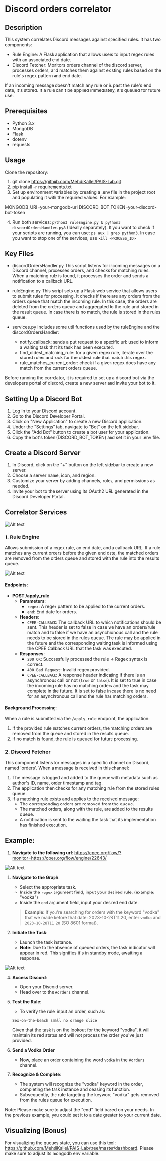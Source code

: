 # Discord orders correlator

## Description

This system correlates Discord messages against specified rules. It has two components:
- Rule Engine: A Flask application that allows users to input regex rules with an associated end date.
- Discord Fetcher: Monitors orders channel of the discord server, processes orders, and matches them against existing rules based on the rule's regex pattern and end date.

If an incoming message doesn't match any rule or is past the rule's end date, it's stored. If a rule can't be applied immediately, it's queued for future use.

## Prerequisites
- Python 3.x
- MongoDB
- Flask
- dotenv
- requests

## Usage	
 Clone the repository:
1. git clone https://github.com/MehdiKallel/PAIS-Lab.git
2. pip install -r requirements.txt
3. Set up environment variables by creating a .env file in the project root and populating it with the required values. For example: 

MONGODB_URI=your-mongodb-uri
DISCORD_BOT_TOKEN=your-discord-bot-token

4. Run both services: `python3 ruleEngine.py & python3 discordOrdersHandler.py&` (Ideally separately). If you want to check if your scripts are running, you can use: `ps aux | grep python3`. In case you want to stop one of the services, use `kill <PROCESS_ID>`  

## Key Files
- discordOrdersHandler.py
This script listens for incoming messages on a Discord channel, processes orders, and checks for matching rules. When a matching rule is found, it processes the order and sends a notification to a callback URL.

- ruleEngine.py
This script sets up a Flask web service that allows users to submit rules for processing. It checks if there are any orders from the orders queue that match the incoming rule. In this case, the orders are deleted from the orders queue and aggregated to the rule and stored in the result queue. In case there is no match, the rule is stored in the rules queue. 

- services.py
includes some util functions used by the ruleEngine and the discordOrdersHandler:
  - notify_callback: sends a put request to a specific url: used to inform a waiting task that its task has been executed.
  - find_oldest_matching_rule: for a given regex rule, iterate over the stored rules and look for the oldest rule that match this regex.
  - rule_matches_current_order: check if a given regex does have any match from the current orders queue.

Before running the correlator, it is required to set up a discord bot via the developers portal of discord, create a new server and invite your bot to it. 

## Setting Up a Discord Bot
1. Log in to your Discord account.
2. Go to the Discord Developer Portal.
3. Click on "New Application" to create a new Discord application.
4. Under the "Settings" tab, navigate to "Bot" on the left sidebar.
5. Click the "Add Bot" button to create a bot user for your application.
6. Copy the bot's token (DISCORD_BOT_TOKEN) and set it in your .env file.

## Create a Discord Server
1. In Discord, click on the "+" button on the left sidebar to create a new server.
2. Choose a server name, icon, and region.
3. Customize your server by adding channels, roles, and permissions as needed.
4. Invite your bot to the server using its OAuth2 URL generated in the Discord Developer Portal.

## Correlator Services
![Alt text](./pictures/correlator_updated.png?raw=true "Flow of the Discord Correlator Services ")


### 1. Rule Engine

Allows submission of a regex rule, an end date, and a callback URL. If a rule matches any current orders before the given end date, the matched orders are removed from the orders queue and stored with the rule into the results queue.

![Alt text](./pictures/screen2.png?raw=true "Example of a result queue element")

#### Endpoints:

- **POST /apply_rule**
  - **Parameters**:
    - `regex`: A regex pattern to be applied to the current orders.
    - `end`: End date for orders.
  - **Headers**:
    - `CPEE-CALLBACK`: The callback URL to which notifications should be sent. This header is set to false in case we have an orders/rule match and to false if we have an asynchronous call and the rule needs to be stored in the rules queue. The rule may be applied in the future and the corresponding waiting task is informed using the CPEE Callback URL that the task was executed.
  - **Responses**:
    - `200 OK`: Successfully processed the rule -> Regex syntax is correct.
    - `400 Bad Request`: Invalid regex provided.
    - `CPEE-CALLBACK`: A response header indicating if there is an asynchronous call or not (`true` or `false`). It is set to true in case the incoming rule has no matching orders and the task may complete in the future. It is set to false in case there is no need for an asynchronous call and the rule has matching orders.

#### Background Processing:

When a rule is submitted via the `/apply_rule` endpoint, the application:

1. If the provided rule matches current orders, the matching orders are removed from the queue and stored in the results queue.
2. If no match is found, the rule is queued for future processing.

### 2. Discord Fetcher

This component listens for messages in a specific channel on Discord, named 'orders'. When a message is received in this channel:

1. The message is logged and added to the queue with metadata such as author's ID, name, order timestamp and tag.
2. The application then checks for any matching rule from the stored rules queue.
3. If a matching rule exists and applies to the received message:
   - The corresponding orders are removed from the queue.
   - The matched orders, along with the rule, are added to the results queue.
   - A notification is sent to the waiting the task that its implementation has finished execution.

## Example:
1. **Navigate to the following url**: https://cpee.org/flow/?monitor=https://cpee.org/flow/engine/22643/
   
![Alt text](./pictures/screen3.png?raw=true)

1. **Navigate to the Graph**:
    - Select the appropriate task.
    - Inside the `regex` argument field, input your desired rule. (example: "vodka")
    - Inside the `end` argument field, input your desired end date.
    > **Example**: If you're searching for orders with the keyword "vodka" that we made before that date: 2023-10-28T11:20, enter `vodka` and `2023-10-28T11:20` (SO 8601 format).

2. **Initiate the Task**:
    - Launch the task instance.
    - **Note**: Due to the absence of queued orders, the task indicator will appear in red. This signifies it's in standby mode, awaiting a response.

![Alt text](./pictures/screen4.png?raw=true)

4. **Access Discord**:
    - Open your Discord server.
    - Head over to the `#orders` channel.

5. **Test the Rule**:
    - To verify the rule, input an order, such as:
    ```
    Sex-on-the-beach small no orange slice
    ```
    Given that the task is on the lookout for the keyword "vodka", it will maintain its red status and will not process the order you've just provided.

6. **Send a Vodka Order**:
    - Now, place an order containing the word `vodka` in the `#orders` channel.
7. **Recognize & Complete**:
    - The system will recognize the "vodka" keyword in the order, completing the task instance and ceasing its function.
    - Subsequently, the rule targeting the keyword "vodka" gets removed from the rules queue for execution.

Note: Please make sure to adjust the "end" field based on your needs. In the previous example, you could set it to a date greater to your current date.


## Visualizing (Bonus)
For visualizing the queues state, you can use this tool: https://github.com/MehdiKallel/PAIS-Lab/tree/master/dashboard. Please make sure to adjust its mongodb env variable.
